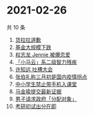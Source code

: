 # 2021-02-26

共 10 条

<!-- BEGIN -->
<!-- 最后更新时间 Fri Feb 26 2021 03:07:23 GMT+0800 (CST) -->
1. [货拉拉道歉](https://www.zhihu.com/search?q=货拉拉)
1. [基金大规模下跌](https://www.zhihu.com/search?q=基金大跌)
1. [权志龙 Jennie 被爆恋爱](https://www.zhihu.com/search?q=jennie权志龙)
1. [「小马云」系二级智力残疾](https://www.zhihu.com/search?q=小马云)
1. [许知远 吐槽大会](https://www.zhihu.com/search?q=许知远)
1. [张伯礼称三月初是国内疫情拐点](https://www.zhihu.com/search?q=新冠疫情拐点)
1. [中小学生禁止带手机入课堂](https://www.zhihu.com/search?q=中小学禁止带手机)
1. [马金瑜提交最新证据](https://www.zhihu.com/search?q=马金瑜)
1. [男子请求政府「分配对象」](https://www.zhihu.com/search?q=分配对象)
1. [考研初试出分在即](https://www.zhihu.com/search?q=2021考研)
<!-- END -->

